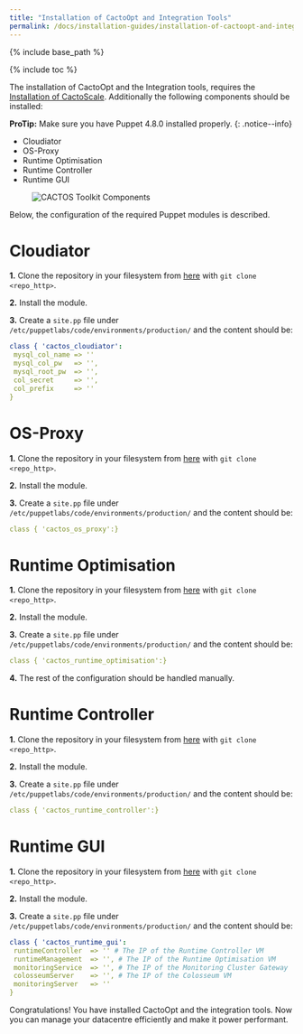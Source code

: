 ```yaml
---
title: "Installation of CactoOpt and Integration Tools"
permalink: /docs/installation-guides/installation-of-cactoopt-and-integration-tools/
---
```


{% include base_path %}

{% include toc %}

The installation of CactoOpt and the Integration tools, requires the [Installation of CactoScale](https://cactos.github.io/docs/installation-guides/installation-of-cactoscale/).
Additionally the following components should be installed:

**ProTip:** Make sure you have Puppet 4.8.0 installed properly.
{: .notice--info}

* Cloudiator
* OS-Proxy
* Runtime Optimisation
* Runtime Controller
* Runtime GUI

<figure>
  <img src="{{ base_path }}/assets/images/Cactos_Setup.png" alt="CACTOS Toolkit Components">
</figure>

Below, the configuration of the required Puppet modules is described.

# Cloudiator

**1.** Clone the repository in your filesystem from [here](https://omi-gitlab.e-technik.uni-ulm.de/cactos/puppet-cloudiator.git) with `git clone <repo_http>`.

**2.** Install the module.

**3.** Create a `site.pp` file under `/etc/puppetlabs/code/environments/production/` and the content should be:

```yaml
class { 'cactos_cloudiator':
 mysql_col_name => '' 
 mysql_col_pw   => '',	
 mysql_root_pw  => '', 
 col_secret     => '',
 col_prefix     => ''
}
```

# OS-Proxy

**1.** Clone the repository in your filesystem from [here](https://omi-gitlab.e-technik.uni-ulm.de/cactos/puppet-os-proxy.git) with `git clone <repo_http>`.

**2.** Install the module.

**3.** Create a `site.pp` file under `/etc/puppetlabs/code/environments/production/` and the content should be:

```yaml
class { 'cactos_os_proxy':}
```

# Runtime Optimisation

**1.** Clone the repository in your filesystem from [here](https://omi-gitlab.e-technik.uni-ulm.de/cactos/puppet-runtime-optimisation.git) with `git clone <repo_http>`.

**2.** Install the module.

**3.** Create a `site.pp` file under `/etc/puppetlabs/code/environments/production/` and the content should be:

```yaml
class { 'cactos_runtime_optimisation':}
```

**4.** The rest of the configuration should be handled manually.

# Runtime Controller

**1.** Clone the repository in your filesystem from [here](https://omi-gitlab.e-technik.uni-ulm.de/cactos/puppet-runtime-controller.git) with `git clone <repo_http>`.

**2.** Install the module.

**3.** Create a `site.pp` file under `/etc/puppetlabs/code/environments/production/` and the content should be:

```yaml
class { 'cactos_runtime_controller':}
```

# Runtime GUI

**1.** Clone the repository in your filesystem from [here](https://omi-gitlab.e-technik.uni-ulm.de/cactos/puppet-runtime-gui.git) with `git clone <repo_http>`.

**2.** Install the module.

**3.** Create a `site.pp` file under `/etc/puppetlabs/code/environments/production/` and the content should be:

```yaml
class { 'cactos_runtime_gui':
 runtimeController  => '' # The IP of the Runtime Controller VM
 runtimeManagement  => '', # The IP of the Runtime Optimisation VM
 monitoringService  => '', # The IP of the Monitoring Cluster Gateway 
 colosseumServer    => '', # The IP of the Colosseum VM
 monitoringServer   => ''
}
```

Congratulations! You have installed CactoOpt and the integration tools. Now you can manage your datacentre efficiently and make it power performant.

